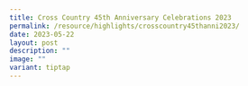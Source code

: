 ```yaml
---
title: Cross Country 45th Anniversary Celebrations 2023
permalink: /resource/highlights/crosscountry45thanni2023/
date: 2023-05-22
layout: post
description: ""
image: ""
variant: tiptap
---
```

